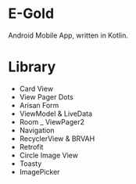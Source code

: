 # E-Gold
Android Mobile App, written in Kotlin.

# Library
- Card View
- View Pager Dots
- Arisan Form
- ViewModel & LiveData
- Room
_ ViewPager2
- Navigation
- RecyclerView & BRVAH
- Retrofit
- Circle Image View
- Toasty
- ImagePicker